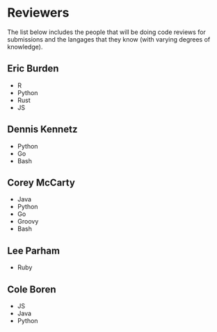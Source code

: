 # Reviewers

The list below includes the people that will be doing code reviews for submissions and the langages that they know (with varying degrees of knowledge).

## Eric Burden

+ R
+ Python
+ Rust
+ JS

## Dennis Kennetz

+ Python
+ Go
+ Bash

## Corey McCarty

+ Java
+ Python
+ Go
+ Groovy
+ Bash

## Lee Parham

+ Ruby

## Cole Boren

+ JS
+ Java
+ Python

